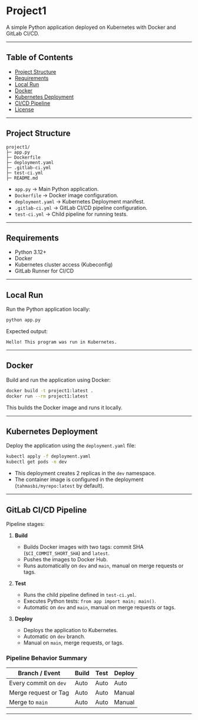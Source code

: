 # Project1

A simple Python application deployed on Kubernetes with Docker and GitLab CI/CD.

---

## Table of Contents

- [Project Structure](#project-structure)
- [Requirements](#requirements)
- [Local Run](#local-run)
- [Docker](#docker)
- [Kubernetes Deployment](#kubernetes-deployment)
- [CI/CD Pipeline](#cicd-pipeline)
- [License](#license)

---

## Project Structure

```
project1/
├─ app.py
├─ Dockerfile
├─ deployment.yaml
├─ .gitlab-ci.yml
├─ test-ci.yml
├─ README.md
```

- `app.py` → Main Python application.
- `Dockerfile` → Docker image configuration.
- `deployment.yaml` → Kubernetes Deployment manifest.
- `.gitlab-ci.yml` → GitLab CI/CD pipeline configuration.
- `test-ci.yml` → Child pipeline for running tests.

---

## Requirements

- Python 3.12+
- Docker
- Kubernetes cluster access (Kubeconfig)
- GitLab Runner for CI/CD

---

## Local Run

Run the Python application locally:

```bash
python app.py
```

Expected output:

```
Hello! This program was run in Kubernetes.
```

---

## Docker

Build and run the application using Docker:

```bash
docker build -t project1:latest .
docker run --rm project1:latest
```

This builds the Docker image and runs it locally.

---

## Kubernetes Deployment

Deploy the application using the `deployment.yaml` file:

```bash
kubectl apply -f deployment.yaml
kubectl get pods -n dev
```

- This deployment creates 2 replicas in the `dev` namespace.
- The container image is configured in the deployment (`tahmasbi/myrepo:latest` by default).

---

## GitLab CI/CD Pipeline

Pipeline stages:

1. **Build**
   - Builds Docker images with two tags: commit SHA (`$CI_COMMIT_SHORT_SHA`) and `latest`.
   - Pushes the images to Docker Hub.
   - Runs automatically on `dev` and `main`, manual on merge requests or tags.

2. **Test**
   - Runs the child pipeline defined in `test-ci.yml`.
   - Executes Python tests: `from app import main; main()`.
   - Automatic on `dev` and `main`, manual on merge requests or tags.

3. **Deploy**
   - Deploys the application to Kubernetes.
   - Automatic on `dev` branch.
   - Manual on `main`, merge requests, or tags.

### Pipeline Behavior Summary

| Branch / Event           | Build | Test | Deploy |
|--------------------------|-------|------|--------|
| Every commit on `dev`    | Auto  | Auto | Auto   |
| Merge request or Tag     | Auto  | Auto | Manual |
| Merge to `main`          | Auto  | Auto | Manual |

---


